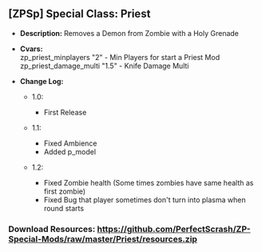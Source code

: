 ## [ZPSp] Special Class: Priest

* **Description:**
  Removes a Demon from Zombie with a Holy Grenade

* **Cvars:**<br/>
  zp_priest_minplayers "2" - Min Players for start a Priest Mod<br/>
  zp_priest_damage_multi "1.5" - Knife Damage Multi

* **Change Log:**
  * 1.0:
    - First Release

  * 1.1:
    - Fixed Ambience
    - Added p_model

  * 1.2:
    - Fixed Zombie health (Some times zombies have same health as first zombie)
    - Fixed Bug that player sometimes don't turn into plasma when round starts
    
### Download Resources: https://github.com/PerfectScrash/ZP-Special-Mods/raw/master/Priest/resources.zip
